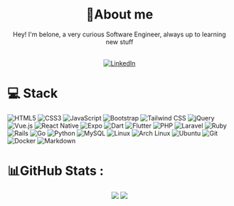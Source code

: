 <div align="center">
    <h1>
        🍊About me
    </h1>
Hey! I'm belone, a very curious Software Engineer, always up to learning new stuff
    <br></br>

[![LinkedIn](https://img.shields.io/badge/LinkedIn-0077B5?style=for-the-badge&logo=linkedin&logoColor=white)](https://br.linkedin.com/in/jo%C3%A3o-pedro-do-prado-belone-946bab232) 

</div>

    
# 💻 Stack
<div>

<!-- HTML / CSS / JavaScript -->
<img src="https://img.shields.io/badge/HTML5-E34F26?style=for-the-badge&logo=html5&logoColor=white" alt="HTML5">
<img src="https://img.shields.io/badge/CSS3-1572B6?style=for-the-badge&logo=css3&logoColor=white" alt="CSS3">
<img src="https://img.shields.io/badge/JavaScript-F7DF1E?style=for-the-badge&logo=javascript&logoColor=black" alt="JavaScript">
<img src="https://img.shields.io/badge/Bootstrap-563D7C?style=for-the-badge&logo=bootstrap&logoColor=white" alt="Bootstrap">
<img src="https://img.shields.io/badge/tailwindcss-%2338B2AC.svg?style=for-the-badge&logo=tailwind-css&logoColor=white" alt="Tailwind CSS">
<img src="https://img.shields.io/badge/jQuery-0769AD?style=for-the-badge&logo=jquery&logoColor=white" alt="jQuery">
<img src="https://img.shields.io/badge/Vue.js-35495E?style=for-the-badge&logo=vue.js&logoColor=4FC08D" alt="Vue.js">
<img src="https://img.shields.io/badge/react_native-%2320232a.svg?style=for-the-badge&logo=react&logoColor=%2361DAFB" alt="React Native">
<img src="https://img.shields.io/badge/expo-1C1E24?style=for-the-badge&logo=expo&logoColor=#D04A37" alt="Expo">


<!-- Dart & Flutter -->
<img src="https://img.shields.io/badge/Dart-007ACC?style=for-the-badge&logo=dart&logoColor=white" alt="Dart">
<img src="https://img.shields.io/badge/Flutter-02569B?style=for-the-badge&logo=flutter&logoColor=white" alt="Flutter">


<!-- PHP & Laravel -->
<img src="https://img.shields.io/badge/PHP-777BB4?style=for-the-badge&logo=php&logoColor=white" alt="PHP">
<img src="https://img.shields.io/badge/Laravel-FF2D20?style=for-the-badge&logo=laravel&logoColor=white" alt="Laravel">


<!-- Ruby & Rails -->
<img src="https://img.shields.io/badge/ruby-%23CC342D.svg?style=for-the-badge&logo=ruby&logoColor=white" alt="Ruby">
<img src="https://img.shields.io/badge/rails-%23CC0000.svg?style=for-the-badge&logo=ruby-on-rails&logoColor=white" alt="Rails">


<!-- Go -->
<img src="https://img.shields.io/badge/go-%2300ADD8.svg?style=for-the-badge&logo=go&logoColor=white" alt="Go">


<!-- Python -->
<img src="https://img.shields.io/badge/Python-3776AB?style=for-the-badge&logo=python&logoColor=white" alt="Python">


<!-- Databases -->
<img src="https://img.shields.io/badge/MySQL-00000F?style=for-the-badge&logo=mysql&logoColor=white" alt="MySQL">


<!-- Operating Systems -->
<img src="https://img.shields.io/badge/Linux-FCC624?style=for-the-badge&logo=linux&logoColor=black" alt="Linux">
<img src="https://img.shields.io/badge/Arch%20Linux-1793D1?logo=arch-linux&logoColor=fff&style=for-the-badge" alt="Arch Linux">
<img src="https://img.shields.io/badge/Ubuntu-E95420?style=for-the-badge&logo=ubuntu&logoColor=white" alt="Ubuntu">


<!-- Tools & Others -->
<img src="https://img.shields.io/badge/Git-E34F26?style=for-the-badge&logo=git&logoColor=white" alt="Git">
<img src="https://img.shields.io/badge/docker-%230db7ed.svg?style=for-the-badge&logo=docker&logoColor=white" alt="Docker">
<img src="https://img.shields.io/badge/Markdown-000000?style=for-the-badge&logo=markdown&logoColor=white" alt="Markdown">

</div>
    
# 📊GitHub Stats :

<div align="center">
    <div>
        <img src="https://github-readme-streak-stats.herokuapp.com/?user=belone0&show_icons=true&theme=gotham&hide_border=true" />
        <img src="https://github-readme-stats.vercel.app/api/top-langs/?username=belone0&show_icons=true&theme=gotham&hide_border=true&include_all_commits=true&layout=compact" />
    </div>
</div>
